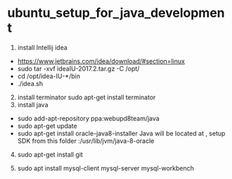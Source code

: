 # ubuntu_setup_for_java_development
1. install Intellij idea 
- https://www.jetbrains.com/idea/download/#section=linux
- sudo tar -xvf ideaIU-2017.2.tar.gz  -C /opt/
- cd /opt/idea-IU-*/bin
- ./idea.sh
2. install terminator sudo apt-get install terminator
3. install java
- sudo add-apt-repository ppa:webupd8team/java
- sudo apt-get update
- sudo apt-get install oracle-java8-installer
Java will be located at , setup SDK from this folder :/usr/lib/jvm/java-8-oracle
4. sudo apt-get install git

5. sudo apt install mysql-client mysql-server mysql-workbench
